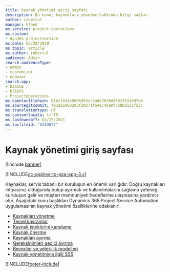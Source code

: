 ```yaml
---
title: Kaynak yönetimi giriş sayfası
description: Bu konu, kaynakları yönetme hakkında bilgi sağlar.
author: ruhercul
manager: kfend
ms.service: project-operations
ms.custom:
- dyn365-projectservice
ms.date: 03/28/2019
ms.topic: article
ms.author: ruhercul
audience: Admin
search.audienceType:
- admin
- customizer
- enduser
search.app:
- D365CE
- D365PS
- ProjectOperations
ms.openlocfilehash: 016c1691c9005953cc24de7630436923931097e6
ms.sourcegitcommit: fa32b1893286f20271fa4ec4be8fc68bd135f53c
ms.translationtype: HT
ms.contentlocale: tr-TR
ms.lasthandoff: 02/15/2021
ms.locfileid: "5283077"
---
```

# <a name="resource-management-home-page"></a>Kaynak yönetimi giriş sayfası

[!include [banner](../includes/psa-now-project-operations.md)]

[!INCLUDE[cc-applies-to-psa-app-3.x](../includes/cc-applies-to-psa-app-3x.md)]

Kaynaklar, servis tabanlı bir kuruluşun en önemli varlığıdır. Doğru kaynakları ihtiyacınız olduğunda bulup ayırmak ve kullanılmalarını sağlama yeteneği kuruluşun gelir ve müşteri memnuniyeti hedeflerine ulaşmasına yardımcı olur. Aşağıdaki konu başlıkları Dynamics 365 Project Service Automation uygulamasının kaynak yönetimi özelliklerine odaklanır:

- [Kaynakları yönetme](manage-resources.md)
- [Temel kavramlar](reports-key-concepts.md)
- [Kaynak isteklerini karşılama](resource-management-fulfill-requests.md)
- [Kaynak önerme](resource-management-propose-resources.md)
- [Kaynakları ayırma](resource-management-book-resources-scheduleboard.md)
- [Gereksinimleri geçici ayırma](resource-management-softbook-requirements.md)
- [Beceriler ve yeterlilik modelleri](resource-management-skills-proficiency.md)
- [Kaynak yönetimiyle ilgili SSS](resource-management-faq.md)


[!INCLUDE[footer-include](../includes/footer-banner.md)]